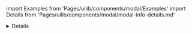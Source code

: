 import Examples from 'Pages/uilib/components/modal/Examples'
import Details from 'Pages/uilib/components/modal/modal-info-details.md'

<Details />

## Demos

<Examples />
